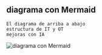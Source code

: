 
## diagrama con Mermaid

    El diagrama de arriba a abajo 
    estructura de IT y OT
    mejoras con IA 


![diagrama con Mermaid](/PROYECTO1-Digi/Img_apoyo/diagrama_final_02.png)


